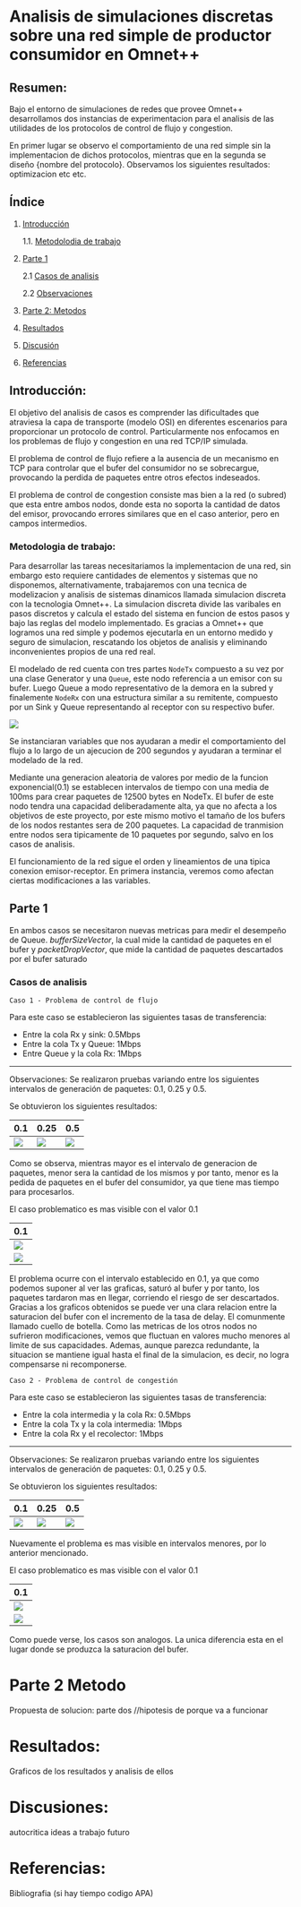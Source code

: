 # Analisis de simulaciones discretas sobre una red simple de productor consumidor en Omnet++ 

## Resumen:
Bajo el entorno de simulaciones de redes que provee Omnet++ desarrollamos dos instancias de experimentacion para el analisis de las utilidades de los protocolos de control de flujo y congestion.

En primer lugar se observo el comportamiento de una red simple sin la implementacion de dichos protocolos, mientras que en la segunda se diseño {nombre del protocolo}. Observamos los siguientes resultados: optimizacion etc etc. 

## Índice

1. [Introducción](#introducción)

    1.1. [Metodolodia de trabajo](#metodologia-de-trabajo)

2. [Parte 1](#parte-1)

    2.1 [Casos de analisis](#casos-de-analisis)

    2.2 [Observaciones](#observaciones)
    
3. [Parte 2: Metodos](#parte-2:-Metodo)
4. [Resultados](#resultados)
5. [Discusión](#discusión)
6. [Referencias](#referencias)


## Introducción:
El objetivo del analisis de casos es comprender las dificultades que atraviesa la capa de transporte (modelo OSI) en diferentes escenarios para proporcionar un protocolo de control. Particularmente nos enfocamos en los problemas de flujo y congestion en una red TCP/IP simulada. 

El problema de control de flujo refiere a la ausencia de un mecanismo en TCP para controlar que el bufer del consumidor no se sobrecargue, provocando la perdida de paquetes entre otros efectos indeseados. 

El problema de control de congestion consiste mas bien a la red (o subred) que esta entre ambos nodos, donde esta no soporta la cantidad de datos del emisor, provocando errores similares que en el caso anterior, pero en campos intermedios. 

### Metodologia de trabajo: 
Para desarrollar las tareas necesitariamos la implementacion de una red, sin embargo esto requiere cantidades de elementos y sistemas que no disponemos, alternativamente, trabajaremos con una tecnica de modelizacion y analisis de sistemas dinamicos llamada simulacion discreta con la tecnologia Omnet++. 
La simulacion discreta divide las varibales en pasos discretos y calcula el estado del sistema en funcion de estos pasos y bajo las reglas del modelo implementado. 
Es gracias a Omnet++ que logramos una red simple y podemos ejecutarla en un entorno medido y seguro de simulacion, rescatando los objetos de analisis y eliminando inconvenientes propios de una red real. 

El modelado de red cuenta con tres partes `NodeTx` compuesto a su vez por una clase Generator y una `Queue`, este nodo referencia a un emisor con su bufer. Luego Queue a modo representativo de la demora en la subred y finalemente `NodeRx` con una estructura similar a su remitente, compuesto por un Sink y Queue representando al receptor con su respectivo bufer. 

![](https://ibb.co/ct7W9j9/Captura-de-pantalla-2024-05-14-235906) 


Se instanciaran variables que nos ayudaran a medir el comportamiento del flujo a lo largo de un ajecucion de 200 segundos y ayudaran a terminar el modelado de la red. 

Mediante una generacion aleatoria de valores por medio de la funcion exponencial(0.1) se establecen intervalos de tiempo con una media de 100ms para crear paquetes de 12500 bytes en NodeTx. El bufer de este nodo tendra una capacidad deliberadamente alta, ya que no afecta a los objetivos de este proyecto, por este mismo motivo el tamaño de los bufers de los nodos restantes sera de 200 paquetes. 
La capacidad de tranmision entre nodos sera tipicamente de 10 paquetes por segundo, salvo en los casos de analisis. 

El funcionamiento de la red sigue el orden y lineamientos de una tipica conexion emisor-receptor. En primera instancia, veremos como afectan ciertas modificaciones a las variables.

## Parte 1 
En ambos casos se necesitaron nuevas metricas para medir el desempeño de Queue.
*bufferSizeVector*, la cual mide la cantidad de paquetes en el bufer y *packetDropVector*, que mide la cantidad de paquetes descartados por el bufer saturado 

### Casos de analisis

    Caso 1 - Problema de control de flujo

Para este caso se establecieron las siguientes tasas de transferencia:

- Entre la cola Rx y sink: 0.5Mbps
- Entre la cola Tx y Queue: 1Mbps
- Entre Queue y la cola Rx: 1Mbps
----
Observaciones:
Se realizaron pruebas variando entre los siguientes intervalos de generación de paquetes: 0.1, 0.25 y 0.5.

Se obtuvieron los siguientes resultados:

| 0.1 | 0.25 | 0.5 |
|-----|-----|-----|
| ![](Parte1Analisis-Caso1/Pictures/Buffer_size_GenInt0.1.png)   | ![](Parte1Analisis-Caso1/Pictures/Buffer_size_GenInt0.25.png)   | ![](Parte1Analisis-Caso1/Pictures/Buffer_size_GenInt0.5.png)   |

Como se observa, mientras mayor es el intervalo de generacion de paquetes, menor sera la cantidad de los mismos y por tanto, menor es la pedida de paquetes en el bufer del consumidor, ya que tiene mas tiempo para procesarlos. 

El caso problematico es mas visible con el valor 0.1

| 0.1 |
|-----|
| ![](Parte1Analisis-Caso1/Pictures/Buffer_size_VectorCaso1.png)|
| ![](Parte1Analisis-Caso1/Pictures/DelayCase1.png)             |

El problema ocurre con el intervalo establecido en 0.1, ya que como podemos suponer al ver las graficas, saturó al bufer y por tanto, los paquetes tardaron mas en llegar, corriendo el riesgo de ser descartados.
Gracias a los graficos obtenidos se puede ver una clara relacion entre la saturacion del bufer con el incremento de la tasa de delay. El comunmente llamado cuello de botella.
Como las metricas de los otros nodos no sufrieron modificaciones, vemos que fluctuan en valores mucho menores al limite de sus capacidades. 
Ademas, aunque parezca redundante, la situacion se mantiene igual hasta el final de la simulacion, es decir, no logra compensarse ni recomponerse. 

    Caso 2 - Problema de control de congestión

Para este caso se establecieron las siguientes tasas de transferencia:

- Entre la cola intermedia y la cola Rx: 0.5Mbps
- Entre la cola Tx y la cola intermedia: 1Mbps
- Entre la cola Rx y el recolector: 1Mbps
---
Observaciones:
Se realizaron pruebas variando entre los siguientes intervalos de generación de paquetes: 0.1, 0.25 y 0.5.

Se obtuvieron los siguientes resultados:

| 0.1 | 0.25 | 0.5 |
|-----|-----|-----|
| ![](Parte1Analisis-Caso2/Pictures/BufferSizeGenInt0.1.png)   | ![](Parte1Analisis-Caso2/Pictures/BufferSizeGenInt0.25.png)   | ![](Parte1Analisis-Caso2/Pictures/BufferSizeGenInt0.5.png)   |

Nuevamente el problema es mas visible en intervalos menores, por lo anterior mencionado.

El caso problematico es mas visible con el valor 0.1

| 0.1 |
|-----|
| ![](Parte1Analisis-Caso2/Pictures/BufferSizeGenInt0.1.png)|
| ![](Parte1Analisis-Caso2/Pictures/DelayCase2.png)         |

Como puede verse, los casos son analogos. La unica diferencia esta en el lugar donde se produzca la saturacion del bufer. 

# Parte 2 Metodo
Propuesta de solucion: parte dos 
//hipotesis de porque va a funcionar 

# Resultados:
Graficos de los resultados y analisis de ellos

# Discusiones: 
autocritica 
ideas a trabajo futuro 

# Referencias: 
Bibliografia (si hay tiempo codigo APA)